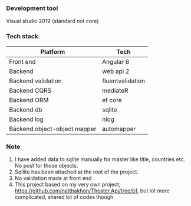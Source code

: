 ### Development tool
Visual studio 2019 (standard not core)

### Tech stack
| Platform | Tech |
| ------ | ------ |
| Front end | Angular 8 |
| Backend | web api 2 |
| Backend validation | fluentvalidation |
| Backend CQRS | mediateR |
| Backend ORM | ef core |
| Backend db | sqlite |
| Backend log | nlog |
| Backend object-object mapper | automapper |

### Note
1. I have added data to sqlite manually for master like title, countries etc. No post for those objects.
2. Sqllite has been attached at the root of the project. 
3. No validation made at front end
4. This project based on my very own project, https://github.com/natthakhon/Theater.Api/tree/b1, but lot more complicated, shared lot of codes though
